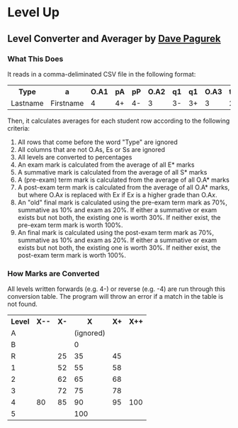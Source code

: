 <h1>Level Up</h1>
<h2>Level Converter and Averager by <a href="http://www.davepagurek.com">Dave Pagurek</a></h2>
<h3>What This Does</h3>
<p>It reads in a comma-deliminated CSV file in the following format:</p>
<table>
  <tr><th>Type</th><th>a</th><th>O.A1</th><th>pA</th><th>pP</th><th>O.A2</th><th>q1</th><th>q1</th><th>O.A3</th><th>t3</th><th>t3</th><th>t3</th><th>S1</th><th>S2</th><th>E1</th><th>E2</th><th>E3</th></tr>
  <tr><td>Lastname</td><td>Firstname</td><td>4</td><td>4+</td><td>4-</td><td>3</td><td>3-</td><td>3+</td><td>3</td><td>2</td><td>4-</td><td>3</td><td>4+</td><td>3+</td><td>A</td><td>A</td><td>A</td></tr>
</table>
<p>Then, it calculates averages for each student row according to the following criteria:</p>
<ol>
  <li>All rows that come before the word "Type" are ignored</li>
  <li>All columns that are not O.As, Es or Ss are ignored</li>
  <li>All levels are converted to percentages</li>
  <li>An exam mark is calculated from the average of all E* marks</li>
  <li>A summative mark is calculated from the average of all S* marks</li>
  <li>A (pre-exam) term mark is calculated from the average of all O.A* marks</li>
  <li>A post-exam term mark is calculated from the average of all O.A* marks, but where O.A<em>x</em> is replaced with E<em>x</em> if E<em>x</em> is a higher grade than O.A<em>x</em>.</li>
  <li>An "old" final mark is calculated using the pre-exam term mark as 70%, summative as 10% and exam as 20%. If either a summative or exam exists but not both, the existing one is worth 30%. If neither exist, the pre-exam term mark is worth 100%.</li>
  <li>An final mark is calculated using the post-exam term mark as 70%, summative as 10% and exam as 20%. If either a summative or exam exists but not both, the existing one is worth 30%. If neither exist, the post-exam term mark is worth 100%.</li>
</ol>
<h3>How Marks are Converted</h3>
<p>All levels written forwards (e.g. 4-) or reverse (e.g. -4) are run through this conversion table. The program will throw an error if a match in the table is not found.</p>
<table>
  <tr><th>Level</th><th>X--</th><th>X-</th><th>X</th><th>X+</th><th>X++</th></tr>
  <tr><td>A</td><td>&nbsp;</td><td>&nbsp;</td><td>(ignored)</td><td>&nbsp;</td><td>&nbsp;</td></tr>
  <tr><td>B</td><td>&nbsp;</td><td>&nbsp;</td><td>0</td><td>&nbsp;</td><td>&nbsp;</td></tr>
  <tr><td>R</td><td>&nbsp;</td><td>25</td><td>35</td><td>45</td><td>&nbsp;</td></tr>
  <tr><td>1</td><td>&nbsp;</td><td>52</td><td>55</td><td>58</td><td>&nbsp;</td></tr>
  <tr><td>2</td><td>&nbsp;</td><td>62</td><td>65</td><td>68</td><td>&nbsp;</td></tr>
  <tr><td>3</td><td>&nbsp;</td><td>72</td><td>75</td><td>78</td><td>&nbsp;</td></tr>
  <tr><td>4</td><td>80</td><td>85</td><td>90</td><td>95</td><td>100</td></tr>
  <tr><td>5</td><td>&nbsp;</td><td>&nbsp;</td><td>100</td><td>&nbsp;</td><td></td></tr>
</table>
